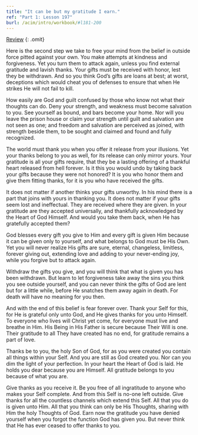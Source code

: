 ```yaml
---
title: "It can be but my gratitude I earn."
ref: "Part 1: Lesson 197"
burl: /acim/intro/workbook/#l181-200
---
```


<a class="hide-review" href="/acim/workbook/l217/#l197">Review</a>
{: .omit}

Here is the second step we take to free your mind from the belief in
outside force pitted against your own. You make attempts at kindness and
forgiveness. Yet you turn them to attack again, unless you find external
gratitude and lavish thanks. Your gifts must be received with honor, lest
they be withdrawn. And so you think God’s gifts are loans at best; at
worst, deceptions which would cheat you of defenses to ensure that when
He strikes He will not fail to kill.

How easily are God and guilt confused by those who know not what their
thoughts can do. Deny your strength, and weakness must become salvation
to you. See yourself as bound, and bars become your home. Nor will you
leave the prison house or claim your strength until guilt and salvation
are not seen as one; and freedom and salvation are perceived as joined,
with strength beside them, to be sought and claimed and found and fully
recognized.

The world must thank you when you offer it release from your
illusions. Yet your thanks belong to you as well, for its release can
only mirror yours. Your gratitude is all your gifts require, that they
be a lasting offering of a thankful heart released from hell forever. Is
it this you would undo by taking back your gifts because they were not
honored? It is you who honor them and give them fitting thanks, for it
is you who have received the gifts.

It does not matter if another thinks your gifts unworthy. In his mind
there is a part that joins with yours in thanking you. It does not
matter if your gifts seem lost and ineffectual. They are received where
they are given. In your gratitude are they accepted universally, and
thankfully acknowledged by the Heart of God Himself. And would you take
them back, when He has gratefully accepted them?

God blesses every gift you give to Him and every gift is given Him
because it can be given only to yourself, and what belongs to God must
be His Own. Yet you will never realize His gifts are sure, eternal,
changeless, limitless, forever giving out, extending love and adding to
your never-ending joy, while you forgive but to attack again.

Withdraw the gifts you give, and you will think that what is
given you has been withdrawn. But learn to let forgiveness take away the
sins you think you see outside yourself, and you can never think the
gifts of God are lent but for a little while, before He snatches them
away again in death. For death will have no meaning for you then.

And with the end of this belief is fear forever over. Thank your Self
for this, for He is grateful only unto God, and He gives thanks for you
unto Himself. To everyone who lives will Christ yet come, for everyone
must live and breathe in Him. His Being in His Father is secure because
Their Will is one. Their gratitude to all They have created has no end,
for gratitude remains a part of love.

Thanks be to you, the holy Son of God, for as you were created you
contain all things within your Self. And you are still as God created
you. Nor can you dim the light of your perfection. In your heart the
Heart of God is laid. He holds you dear because you are Himself. All
gratitude belongs to you because of what you are.

Give thanks as you receive it. Be you free of all ingratitude to anyone
who makes your Self complete. And from this Self is no-one left outside.
Give thanks for all the countless channels which extend this Self. All
that you do is given unto Him. All that you think can only be His
Thoughts, sharing with Him the holy Thoughts of God. Earn now the
gratitude you have denied yourself when you forgot the function God has
given you. But never think that He has ever ceased to offer thanks to
you.

